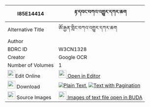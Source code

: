 |I85E14414|རྟ་དབང་བཀའ་འགྱུར་དཀར་ཆག 
| --- | --- 
|Alternative Title |ཨོ་རྒྱན་གླིང་བཀའ་འགྱུར་དཀར་ཆག
|Author | 
|BDRC ID | W3CN1328
|Creator | Google OCR
|Number of Volumes| 1
|<img width="25" src="https://img.icons8.com/color/25/000000/edit-property.png">Edit Online| [<img width="25" src="https://avatars.githubusercontent.com/u/45091458?s=200&v=4"> Open in Editor](http://editor.openpecha.org/I85E14414)
|<img width="25" src="https://img.icons8.com/fluent/48/000000/download-2.png"/>  Download | [![](https://img.icons8.com/color/20/000000/txt.png)Plain Text](https://github.com/Openpecha/I85E14414/releases/download/v1/tawang_kagyur_karchak_plain_I85E14414.zip), [![](https://img.icons8.com/color/20/000000/txt.png)Text with Pagination](https://github.com/Openpecha/I85E14414/releases/download/v1/tawang_kagyur_karchak_pages_I85E14414.zip)
|<img width="25" src="https://img.icons8.com/plasticine/100/000000/pictures-folder.png"/>  Source Images | [<img width="25" src="https://library.bdrc.io/icons/BUDA-small.svg"> Images of text file open in BUDA](https://library.bdrc.io/show/bdr:W3CN1328)